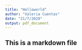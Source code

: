 ```yaml
---
title: "Helloworld"
author: "Valeria Cuentas"
date: "21/7/2020"
output: pdf_document
---
```


## This is a markdown file